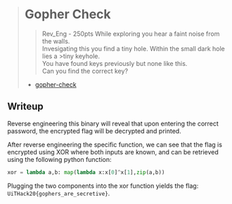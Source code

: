 ># Gopher Check
>> Rev_Eng - 250pts
>While exploring you hear a faint noise from the walls. <br>
>Invesigating this you find a tiny hole. Within the small dark hole lies a >tiny keyhole. <br>
>You have found keys previously but none like this. <br>
>Can you find the correct key?
> 
> 
> * [gopher-check](./gopher-check)

## Writeup

Reverse engineering this binary will reveal that upon entering the correct password,
the encrypted flag will be decrypted and printed.

After reverse engineering the specific function, we can see that the flag is encrypted
using XOR where both inputs are known, and can be retrieved using the following python
function:

```python
xor = lambda a,b: map(lambda x:x[0]^x[1],zip(a,b))
```

Plugging the two components into the xor function yields the flag: `UiTHack20{gophers_are_secretive}`.
